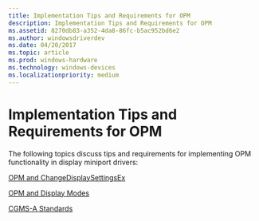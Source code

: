 ```yaml
---
title: Implementation Tips and Requirements for OPM
description: Implementation Tips and Requirements for OPM
ms.assetid: 8270db83-a352-4da8-86fc-b5ac952bd6e2
ms.author: windowsdriverdev
ms.date: 04/20/2017
ms.topic: article
ms.prod: windows-hardware
ms.technology: windows-devices
ms.localizationpriority: medium
---
```


# Implementation Tips and Requirements for OPM


The following topics discuss tips and requirements for implementing OPM functionality in display miniport drivers:

[OPM and ChangeDisplaySettingsEx](opm-and-changedisplaysettingsex.md)

[OPM and Display Modes](opm-and-display-modes.md)

[CGMS-A Standards](cgms-a-standards.md)

 

 





